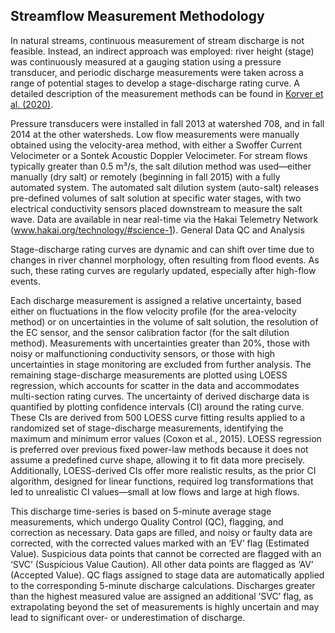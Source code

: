 ## Streamflow Measurement Methodology 

In natural streams, continuous measurement of stream discharge is not feasible. Instead, an indirect approach was employed: river height (stage) was continuously measured at a gauging station using a pressure transducer, and periodic discharge measurements were taken across a range of potential stages to develop a stage-discharge rating curve. A detailed description of the measurement methods can be found in [Korver et al. (2020)](https://essd.copernicus.org/articles/14/4231/2022/essd-14-4231-2022.pdf).

Pressure transducers were installed in fall 2013 at watershed 708, and in fall 2014 at the other watersheds. Low flow measurements were manually obtained using the velocity-area method, with either a Swoffer Current Velocimeter or a Sontek Acoustic Doppler Velocimeter. For stream flows typically greater than 0.5 m³/s, the salt dilution method was used—either manually (dry salt) or remotely (beginning in fall 2015) with a fully automated system. The automated salt dilution system (auto-salt) releases pre-defined volumes of salt solution at specific water stages, with two electrical conductivity sensors placed downstream to measure the salt wave. Data are available in near real-time via the Hakai Telemetry Network (www.hakai.org/technology/#science-1).
General Data QC and Analysis

Stage-discharge rating curves are dynamic and can shift over time due to changes in river channel morphology, often resulting from flood events. As such, these rating curves are regularly updated, especially after high-flow events.

Each discharge measurement is assigned a relative uncertainty, based either on fluctuations in the flow velocity profile (for the area-velocity method) or on uncertainties in the volume of salt solution, the resolution of the EC sensor, and the sensor calibration factor (for the salt dilution method). Measurements with uncertainties greater than 20%, those with noisy or malfunctioning conductivity sensors, or those with high uncertainties in stage monitoring are excluded from further analysis. The remaining stage-discharge measurements are plotted using LOESS regression, which accounts for scatter in the data and accommodates multi-section rating curves. The uncertainty of derived discharge data is quantified by plotting confidence intervals (CI) around the rating curve. These CIs are derived from 500 LOESS curve fitting results applied to a randomized set of stage-discharge measurements, identifying the maximum and minimum error values (Coxon et al., 2015). LOESS regression is preferred over previous fixed power-law methods because it does not assume a predefined curve shape, allowing it to fit data more precisely. Additionally, LOESS-derived CIs offer more realistic results, as the prior CI algorithm, designed for linear functions, required log transformations that led to unrealistic CI values—small at low flows and large at high flows.

This discharge time-series is based on 5-minute average stage measurements, which undergo Quality Control (QC), flagging, and correction as necessary. Data gaps are filled, and noisy or faulty data are corrected, with the corrected values marked with an ‘EV’ flag (Estimated Value). Suspicious data points that cannot be corrected are flagged with an ‘SVC’ (Suspicious Value Caution). All other data points are flagged as ‘AV’ (Accepted Value). QC flags assigned to stage data are automatically applied to the corresponding 5-minute discharge calculations. Discharges greater than the highest measured value are assigned an additional ‘SVC’ flag, as extrapolating beyond the set of measurements is highly uncertain and may lead to significant over- or underestimation of discharge.

